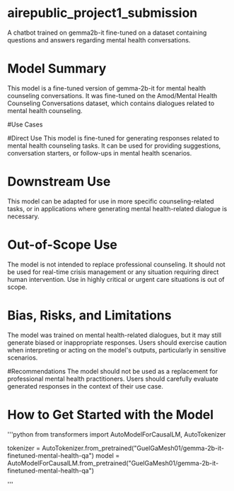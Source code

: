 # airepublic_project1_submission

A chatbot trained on gemma2b-it fine-tuned on a dataset containing questions and answers regarding mental health conversations.

# Model Summary

This model is a fine-tuned version of gemma-2b-it for mental health counseling conversations. It was fine-tuned on the Amod/Mental Health Counseling Conversations dataset, which contains dialogues related to mental health counseling.

#Use Cases

#Direct Use
This model is fine-tuned for generating responses related to mental health counseling tasks. It can be used for providing suggestions, conversation starters, or follow-ups in mental health scenarios.

# Downstream Use 
This model can be adapted for use in more specific counseling-related tasks, or in applications where generating mental health-related dialogue is necessary.

# Out-of-Scope Use
The model is not intended to replace professional counseling. It should not be used for real-time crisis management or any situation requiring direct human intervention. Use in highly critical or urgent care situations is out of scope.

# Bias, Risks, and Limitations
The model was trained on mental health-related dialogues, but it may still generate biased or inappropriate responses. Users should exercise caution when interpreting or acting on the model's outputs, particularly in sensitive scenarios.

#Recommendations
The model should not be used as a replacement for professional mental health practitioners. Users should carefully evaluate generated responses in the context of their use case.

# How to Get Started with the Model
'''python
from transformers import AutoModelForCausalLM, AutoTokenizer

tokenizer = AutoTokenizer.from_pretrained("GuelGaMesh01/gemma-2b-it-finetuned-mental-health-qa") model = AutoModelForCausalLM.from_pretrained("GuelGaMesh01/gemma-2b-it-finetuned-mental-health-qa")

'''
